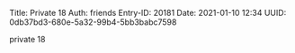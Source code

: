 Title: Private 18
Auth: friends
Entry-ID: 20181
Date: 2021-01-10 12:34
UUID: 0db37bd3-680e-5a32-99b4-5bb3babc7598

private 18
